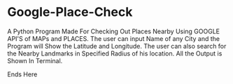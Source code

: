 # Google-Place-Check
A Python Program Made For Checking Out Places Nearby Using GOOGLE API'S of MAPs and PLACES. 
The user can input Name of any City and the Program will Show the Latitude and Longitude.
The user can also search for the Nearby Landmarks in Specified Radius of his location. All the Output is Shown In Terminal.

Ends Here
